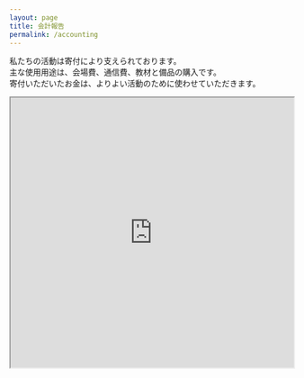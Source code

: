 ```yaml
---
layout: page
title: 会計報告
permalink: /accounting
---
```


私たちの活動は寄付により支えられております。<br>
主な使用用途は、会場費、通信費、教材と備品の購入です。<br>
寄付いただいたお金は、よりよい活動のために使わせていただきます。<br>

<iframe src="https://docs.google.com/spreadsheets/d/e/2PACX-1vSzpg-iCUegEjDX_ziOQllZlR92eeMPH99rxkDUIR9yAbXZIDUJiF90Wce7CeqQPTqrRriNzVq8kxN-/pubhtml?gid=0&amp;single=true&amp;widget=true&amp;headers=false" width="100%" height="480"></iframe>
